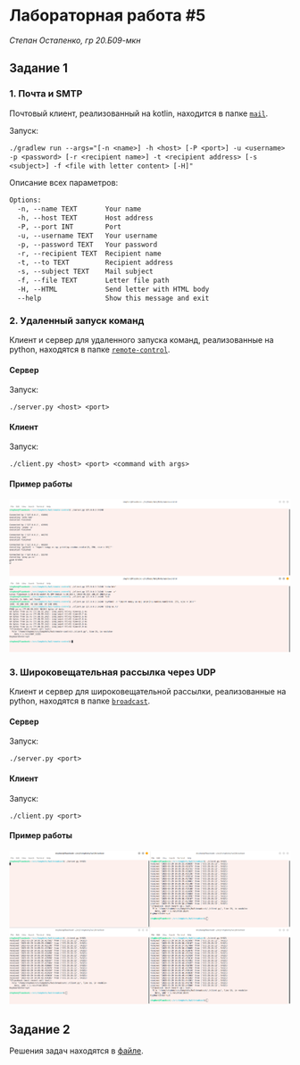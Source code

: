 # Лабораторная работа #5
*Степан Остапенко, гр 20.Б09-мкн*

## Задание 1

### 1. Почта и SMTP

Почтовый клиент, реализованный на kotlin, находится в папке [`mail`](./mail).

Запуск:
```shell
./gradlew run --args="[-n <name>] -h <host> [-P <port>] -u <username> -p <password> [-r <recipient name>] -t <recipient address> [-s <subject>] -f <file with letter content> [-H]"
```

Описание всех параметров:
```text
Options:
  -n, --name TEXT       Your name
  -h, --host TEXT       Host address
  -P, --port INT        Port
  -u, --username TEXT   Your username
  -p, --password TEXT   Your password
  -r, --recipient TEXT  Recipient name
  -t, --to TEXT         Recipient address
  -s, --subject TEXT    Mail subject
  -f, --file TEXT       Letter file path
  -H, --HTML            Send letter with HTML body
  --help                Show this message and exit
```

### 2. Удаленный запуск команд

Клиент и сервер для удаленного запуска команд, реализованные на python, находятся в папке [`remote-control`](./remote-control).

#### Сервер

Запуск:
```shell
./server.py <host> <port>
```

#### Клиент

Запуск:
```shell
./client.py <host> <port> <command with args>
```

#### Пример работы

![remote-control](./assets/task2.png)

### 3. Широковещательная рассылка через UDP

Клиент и сервер для широковещательной рассылки, реализованные на python, находятся в папке [`broadcast`](./broadcast).

#### Сервер

Запуск:
```shell
./server.py <port>
```

#### Клиент

Запуск:
```shell
./client.py <port>
```

#### Пример работы

![broadcast](./assets/task3.png)

## Задание 2

Решения задач находятся в [файле](./assets/theory.pdf).
